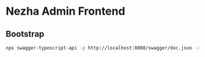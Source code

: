 # Nezha Admin Frontend

## Bootstrap

```bash
npx swagger-typescript-api -p http://localhost:8008/swagger/doc.json -o ./src/types -n api.ts --no-client --union-enums
```
